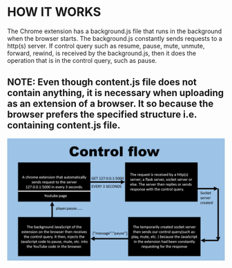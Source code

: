 # HOW IT WORKS
The Chrome extension has a background.js file that runs in the background when the browser starts. The background.js constantly sends requests to a http(s) server. If control query such as resume, pause, mute, unmute, forward, rewind, is received by the background.js, then it does the operation that is in the control query, such as pause.
## NOTE: Even though content.js file does not contain anything, it is necessary when uploading as an extension of a browser. It so because the browser prefers the specified structure i.e. containing content.js file.
![Control Flow](control-flow.png "Control Flow")

